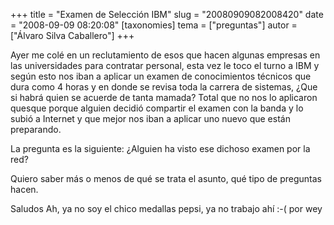 +++
title = "Examen de Selección IBM"
slug = "20080909082008420"
date = "2008-09-09 08:20:08"
[taxonomies]
tema = ["preguntas"]
autor = ["Álvaro Silva Caballero"]
+++

Ayer me colé en un reclutamiento de esos que hacen algunas empresas en
las universidades para contratar personal, esta vez le toco el turno a
IBM y según esto nos iban a aplicar un examen de conocimientos técnicos
que dura como 4 horas y en donde se revisa toda la carrera de sistemas,
¿Que si habrá quien se acuerde de tanta mamada? Total que no nos lo
aplicaron quesque porque alguien decidió compartir el examen con la
banda y lo subió a Internet y que mejor nos iban a aplicar uno nuevo que
están preparando.

La pregunta es la siguiente: ¿Alguien ha visto ese dichoso examen por la
red?

Quiero saber más o menos de qué se trata el asunto, qué tipo de
preguntas hacen.

Saludos Ah, ya no soy el chico medallas pepsi, ya no trabajo ahí :-( por
wey

